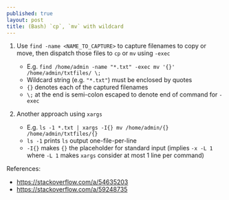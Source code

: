 ```yaml
---
published: true
layout: post
title: (Bash) `cp`, `mv` with wildcard
---
```


1.  Use `find -name <NAME_TO_CAPTURE>` to capture filenames to copy or move,
    then dispatch those files to `cp` or `mv` using `-exec`
    - E.g. `find /home/admin -name "*.txt" -exec mv '{}' /home/admin/txtfiles/ \;`
    - Wildcard string (e.g. `"*.txt"`) must be enclosed by quotes
    - `{}` denotes each of the captured filenames
    - `\;` at the end is semi-colon escaped to denote end of command for `-exec`


2.  Another approach using `xargs`
    - E.g. `ls -1 *.txt | xargs -I{} mv /home/admin/{} /home/admin/txtfiles/{}`
    - `ls -1` prints `ls` output one-file-per-line
    - `-I{}` makes `{}` the placeholder for standard input
      (implies `-x -L 1` where `-L 1` makes `xargs` consider at most 1 line per command)


References:
- <https://stackoverflow.com/a/54635203>
- <https://stackoverflow.com/a/59248735>
